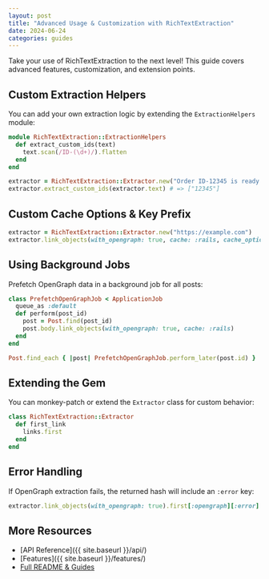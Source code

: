 ```yaml
---
layout: post
title: "Advanced Usage & Customization with RichTextExtraction"
date: 2024-06-24
categories: guides
---
```


Take your use of RichTextExtraction to the next level! This guide covers advanced features, customization, and extension points.

## Custom Extraction Helpers

You can add your own extraction logic by extending the `ExtractionHelpers` module:

```ruby
module RichTextExtraction::ExtractionHelpers
  def extract_custom_ids(text)
    text.scan(/ID-(\d+)/).flatten
  end
end

extractor = RichTextExtraction::Extractor.new("Order ID-12345 is ready.")
extractor.extract_custom_ids(extractor.text) # => ["12345"]
```

## Custom Cache Options & Key Prefix

```ruby
extractor = RichTextExtraction::Extractor.new("https://example.com")
extractor.link_objects(with_opengraph: true, cache: :rails, cache_options: { expires_in: 10.minutes, key_prefix: 'custom' })
```

## Using Background Jobs

Prefetch OpenGraph data in a background job for all posts:

```ruby
class PrefetchOpenGraphJob < ApplicationJob
  queue_as :default
  def perform(post_id)
    post = Post.find(post_id)
    post.body.link_objects(with_opengraph: true, cache: :rails)
  end
end

Post.find_each { |post| PrefetchOpenGraphJob.perform_later(post.id) }
```

## Extending the Gem

You can monkey-patch or extend the `Extractor` class for custom behavior:

```ruby
class RichTextExtraction::Extractor
  def first_link
    links.first
  end
end
```

## Error Handling

If OpenGraph extraction fails, the returned hash will include an `:error` key:

```ruby
extractor.link_objects(with_opengraph: true).first[:opengraph][:error]
```

## More Resources
- [API Reference]({{ site.baseurl }}/api/)
- [Features]({{ site.baseurl }}/features/)
- [Full README & Guides](https://github.com/ceccec/rich_text_extraction#readme) 